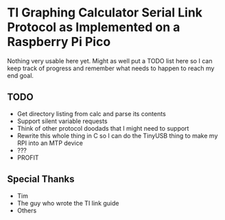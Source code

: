 TI Graphing Calculator Serial Link Protocol as Implemented on a Raspberry Pi Pico
=================================================================================

Nothing very usable here yet. Might as well put a TODO list here so I can keep
track of progress and remember what needs to happen to reach my end goal.

TODO
----

* Get directory listing from calc and parse its contents
* Support silent variable requests
* Think of other protocol doodads that I might need to support
* Rewrite this whole thing in C so I can do the TinyUSB thing to make my RPI into an MTP device
* ???
* PROFIT

Special Thanks
--------------

* Tim
* The guy who wrote the TI link guide
* Others
